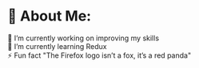 # 💫 About Me:
🔭 I’m currently working on  improving my skills <br>🌱 I’m currently learning Redux<br>⚡ Fun fact "The Firefox logo isn’t a fox, it’s a red panda"

